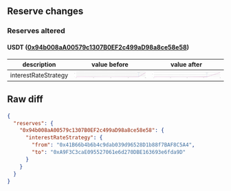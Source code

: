 ## Reserve changes

### Reserves altered

#### USDT ([0x94b008aA00579c1307B0EF2c499aD98a8ce58e58](https://optimistic.etherscan.io/address/0x94b008aA00579c1307B0EF2c499aD98a8ce58e58))

| description | value before | value after |
| --- | --- | --- |
| interestRateStrategy | ![[0x41B66b4b6b4c9dab039d96528D1b88f7BAF8C5A4](https://optimistic.etherscan.io/address/0x41B66b4b6b4c9dab039d96528D1b88f7BAF8C5A4)](/.assets/10_0x41B66b4b6b4c9dab039d96528D1b88f7BAF8C5A4.svg) | ![[0xA9F3C3caE095527061e6d270DBE163693e6fda9D](https://optimistic.etherscan.io/address/0xA9F3C3caE095527061e6d270DBE163693e6fda9D)](/.assets/10_0xA9F3C3caE095527061e6d270DBE163693e6fda9D.svg) |


## Raw diff

```json
{
  "reserves": {
    "0x94b008aA00579c1307B0EF2c499aD98a8ce58e58": {
      "interestRateStrategy": {
        "from": "0x41B66b4b6b4c9dab039d96528D1b88f7BAF8C5A4",
        "to": "0xA9F3C3caE095527061e6d270DBE163693e6fda9D"
      }
    }
  }
}
```